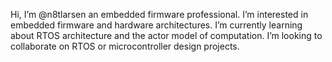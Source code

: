 Hi, I’m @n8tlarsen an embedded firmware professional.
I’m interested in embedded firmware and hardware architectures.
I’m currently learning about RTOS architecture and the actor model of computation.
I’m looking to collaborate on RTOS or microcontroller design projects.

<!---
n8tlarsen/n8tlarsen is a ✨ special ✨ repository because its `README.md` (this file) appears on your GitHub profile.
You can click the Preview link to take a look at your changes.
--->

